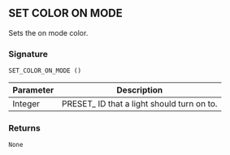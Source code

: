 ## SET COLOR ON MODE

Sets the on mode color.


### Signature

`SET_COLOR_ON_MODE ()`


| Parameter | Description |
| --- | --- |
| Integer | PRESET\_ ID that a light should turn on to. |


### Returns

`None`